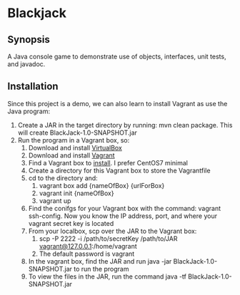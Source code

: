# Blackjack

## Synopsis
A Java console game to demonstrate use of objects, interfaces, unit tests, and javadoc.

## Installation
Since this project is a demo, we can also learn to install Vagrant as use the Java program:

1. Create a JAR in the target directory by running: mvn clean package. This will create BlackJack-1.0-SNAPSHOT.jar
2. Run the program in a Vagrant box, so:
    1. Download and install [VirtualBox](https://www.virtualbox.org/wiki/Downloads)
    2. Download and install [Vagrant](https://www.vagrantup.com/docs/installation/)
    3. Find a Vagrant box to [install](http://www.vagrantbox.es/). I prefer CentOS7 minimal
    4. Create a directory for this Vagrant box to store the Vagrantfile
    5. cd to the directory and:
        1. vagrant box add {nameOfBox} {urlForBox}
        2. vagrant init {nameOfBox}
        3. vagrant up
    6. Find the conifgs for your Vagrant box with the command: vagrant ssh-config. Now you know the IP address,
    port, and where your vagrant secret key is located
    7. From your localbox, scp over the JAR to the Vagrant box:
        1. scp -P 2222 -i /path/to/secretKey /path/to/JAR vagrant@127.0.0.1:/home/vagrant
        2. The default password is vagrant
    8. In the vagrant box, find the JAR and run java -jar BlackJack-1.0-SNAPSHOT.jar to run the program
    9. To view the files in the JAR, run the command java -tf BlackJack-1.0-SNAPSHOT.jar
 

